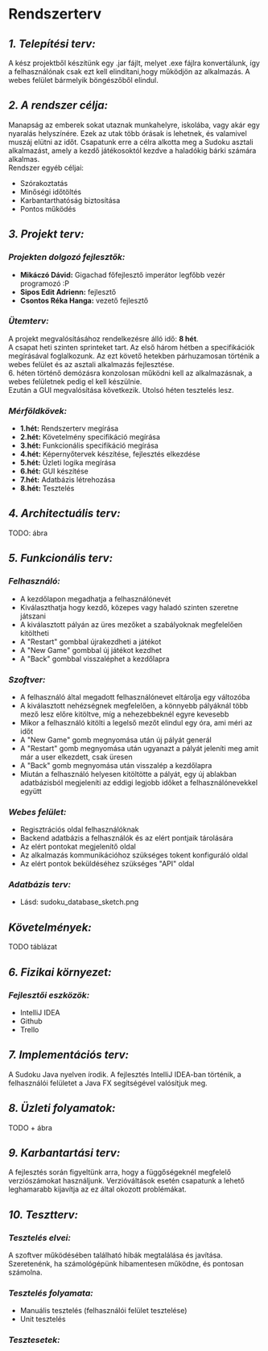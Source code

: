 # **Rendszerterv**

## ***1. Telepítési terv:***
A kész projektből készítünk egy .jar fájlt, melyet .exe fájlra konvertálunk, így a felhasználónak csak ezt kell elindítani,hogy működjön az alkalmazás. A webes felület bármelyik böngészőből elindul.

## ***2. A rendszer célja:***
Manapság az emberek sokat utaznak munkahelyre, iskolába, vagy akár egy nyaralás helyszínére. Ezek az utak több órásak is lehetnek, és valamivel muszáj elütni az időt. Csapatunk erre a célra alkotta meg a Sudoku asztali alkalmazást, amely a kezdő játékosoktól kezdve a haladókig bárki számára alkalmas. <br>
Rendszer egyéb céljai:
- Szórakoztatás
- Minőségi időtöltés
- Karbantarthatóság biztosítása
- Pontos működés

## ***3. Projekt terv:***
### ***Projekten dolgozó fejlesztők:***
- **Mikáczó Dávid:** Gigachad főfejlesztő imperátor legfőbb vezér programozó :P
- **Sipos Edit Adrienn:** fejlesztő
- **Csontos Réka Hanga:** vezető fejlesztő

### ***Ütemterv:***
A projekt megvalósításához rendelkezésre álló idő: **8 hét**. <br>
A csapat heti szinten sprinteket tart. Az első három hétben a specifikációk megírásával foglalkozunk. Az ezt követő hetekben párhuzamosan történik a webes felület és az asztali alkalmazás fejlesztése. <br> 
6. héten történő demózásra konzolosan működni kell az alkalmazásnak, a webes felületnek pedig el kell készülnie. <br>
Ezután a GUI megvalósítása következik. Utolsó héten tesztelés lesz.

### ***Mérföldkövek:***
- **1.hét:** Rendszerterv megírása
- **2.hét:** Követelmény specifikáció megírása
- **3.hét:** Funkcionális specifikáció megírása
- **4.hét:** Képernyőtervek készítése, fejlesztés elkezdése
- **5.hét:** Üzleti logika megírása
- **6.hét:** GUI készítése
- **7.hét:** Adatbázis létrehozása
- **8.hét:** Tesztelés

## ***4. Architectuális terv:***
TODO: ábra

## ***5. Funkcionális terv:***
### ***Felhasználó:***
- A kezdőlapon megadhatja a felhasználónevét
- Kiválaszthatja hogy kezdő, közepes vagy haladó szinten szeretne játszani
- A kiválasztott pályán az üres mezőket a szabályoknak megfelelően kitöltheti
- A "Restart" gombbal újrakezdheti a játékot
- A "New Game" gombbal új játékot kezdhet
- A "Back" gombbal visszaléphet a kezdőlapra

### ***Szoftver:***
- A felhasználó által megadott felhasználónevet eltárolja egy változóba
- A kiválasztott nehézségnek megfelelően, a könnyebb pályáknál több mező lesz előre kitöltve, míg a nehezebbeknél egyre kevesebb
- Mikor a felhasználó kitölti a legelső mezőt elindul egy óra, ami méri az időt
- A "New Game" gomb megnyomása után új pályát generál
- A "Restart" gomb megnyomása után ugyanazt a pályát jeleníti meg amit már a user elkezdett, csak üresen
- A "Back" gomb megnyomása után visszalép a kezdőlapra
- Miután a felhasználó helyesen kitöltötte a pályát, egy új ablakban adatbázisból megjeleníti az eddigi legjobb időket a felhasználónevekkel együtt

### ***Webes felület:***
- Regisztrációs oldal felhasználóknak
- Backend adatbázis a felhasználók és az elért pontjaik tárolására
- Az elért pontokat megjelenítő oldal
- Az alkalmazás kommunikációhoz szükséges tokent konfiguráló oldal
- Az elért pontok beküldéséhez szükséges "API" oldal


### ***Adatbázis terv:***
- Lásd: sudoku_database_sketch.png

## ***Követelmények:***
TODO táblázat

## ***6. Fizikai környezet:***
### ***Fejlesztői eszközök:***
- IntelliJ IDEA
- Github
- Trello
  
## ***7. Implementációs terv:***
A Sudoku Java nyelven írodik. A fejlesztés IntelliJ IDEA-ban történik, a felhasználói felületet a Java FX segítségével valósítjuk meg.

## ***8. Üzleti folyamatok:***
TODO + ábra

## ***9. Karbantartási terv:***
A fejlesztés során figyeltünk arra, hogy a függőségeknél megfelelő verziószámokat használjunk. Verzióváltások esetén csapatunk a lehető leghamarabb kijavítja az ez által okozott problémákat.

## ***10. Tesztterv:***
### ***Tesztelés elvei:***
A szoftver működésében található hibák megtalálása és javítása.
Szeretenénk, ha számológépünk hibamentesen működne, és pontosan számolna.

### ***Tesztelés folyamata:***
- Manuális tesztelés (felhasználói felület tesztelése)
- Unit tesztelés

### ***Tesztesetek:***